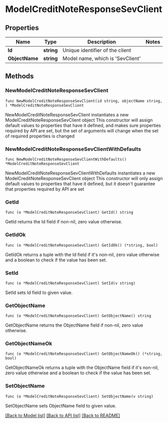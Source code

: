 # ModelCreditNoteResponseSevClient

## Properties

Name | Type | Description | Notes
------------ | ------------- | ------------- | -------------
**Id** | **string** | Unique identifier of the client | 
**ObjectName** | **string** | Model name, which is &#39;SevClient&#39; | 

## Methods

### NewModelCreditNoteResponseSevClient

`func NewModelCreditNoteResponseSevClient(id string, objectName string, ) *ModelCreditNoteResponseSevClient`

NewModelCreditNoteResponseSevClient instantiates a new ModelCreditNoteResponseSevClient object
This constructor will assign default values to properties that have it defined,
and makes sure properties required by API are set, but the set of arguments
will change when the set of required properties is changed

### NewModelCreditNoteResponseSevClientWithDefaults

`func NewModelCreditNoteResponseSevClientWithDefaults() *ModelCreditNoteResponseSevClient`

NewModelCreditNoteResponseSevClientWithDefaults instantiates a new ModelCreditNoteResponseSevClient object
This constructor will only assign default values to properties that have it defined,
but it doesn't guarantee that properties required by API are set

### GetId

`func (o *ModelCreditNoteResponseSevClient) GetId() string`

GetId returns the Id field if non-nil, zero value otherwise.

### GetIdOk

`func (o *ModelCreditNoteResponseSevClient) GetIdOk() (*string, bool)`

GetIdOk returns a tuple with the Id field if it's non-nil, zero value otherwise
and a boolean to check if the value has been set.

### SetId

`func (o *ModelCreditNoteResponseSevClient) SetId(v string)`

SetId sets Id field to given value.


### GetObjectName

`func (o *ModelCreditNoteResponseSevClient) GetObjectName() string`

GetObjectName returns the ObjectName field if non-nil, zero value otherwise.

### GetObjectNameOk

`func (o *ModelCreditNoteResponseSevClient) GetObjectNameOk() (*string, bool)`

GetObjectNameOk returns a tuple with the ObjectName field if it's non-nil, zero value otherwise
and a boolean to check if the value has been set.

### SetObjectName

`func (o *ModelCreditNoteResponseSevClient) SetObjectName(v string)`

SetObjectName sets ObjectName field to given value.



[[Back to Model list]](../README.md#documentation-for-models) [[Back to API list]](../README.md#documentation-for-api-endpoints) [[Back to README]](../README.md)


